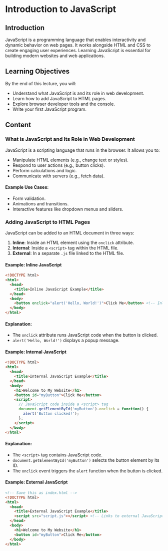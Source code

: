 # Introduction to JavaScript

## Introduction
JavaScript is a programming language that enables interactivity and dynamic behavior on web pages. It works alongside HTML and CSS to create engaging user experiences. Learning JavaScript is essential for building modern websites and web applications.

## Learning Objectives
By the end of this lecture, you will:
- Understand what JavaScript is and its role in web development.
- Learn how to add JavaScript to HTML pages.
- Explore browser developer tools and the console.
- Write your first JavaScript program.

## Content

### What is JavaScript and Its Role in Web Development
JavaScript is a scripting language that runs in the browser. It allows you to:
- Manipulate HTML elements (e.g., change text or styles).
- Respond to user actions (e.g., button clicks).
- Perform calculations and logic.
- Communicate with servers (e.g., fetch data).

#### Example Use Cases:
- Form validation.
- Animations and transitions.
- Interactive features like dropdown menus and sliders.

### Adding JavaScript to HTML Pages
JavaScript can be added to an HTML document in three ways:
1. **Inline**: Inside an HTML element using the `onclick` attribute.
2. **Internal**: Inside a `<script>` tag within the HTML file.
3. **External**: In a separate `.js` file linked to the HTML file.

#### Example: Inline JavaScript
```html
<!DOCTYPE html>
<html>
  <head>
    <title>Inline JavaScript Example</title>
  </head>
  <body>
    <button onclick="alert('Hello, World!')">Click Me</button> <!-- Inline JavaScript -->
  </body>
</html>
```

#### Explanation:
- The `onclick` attribute runs JavaScript code when the button is clicked.
- `alert('Hello, World!')` displays a popup message.

#### Example: Internal JavaScript
```html
<!DOCTYPE html>
<html>
  <head>
    <title>Internal JavaScript Example</title>
  </head>
  <body>
    <h1>Welcome to My Website</h1>
    <button id="myButton">Click Me</button>
    <script>
      // JavaScript code inside a <script> tag
      document.getElementById('myButton').onclick = function() {
        alert('Button clicked!');
      };
    </script>
  </body>
</html>
```

#### Explanation:
- The `<script>` tag contains JavaScript code.
- `document.getElementById('myButton')` selects the button element by its ID.
- The `onclick` event triggers the `alert` function when the button is clicked.

#### Example: External JavaScript
```html
<!-- Save this as index.html -->
<!DOCTYPE html>
<html>
  <head>
    <title>External JavaScript Example</title>
    <script src="script.js"></script> <!-- Links to external JavaScript file -->
  </head>
  <body>
    <h1>Welcome to My Website</h1>
    <button id="myButton">Click Me</button>
  </body>
</html>
```

```javascript
